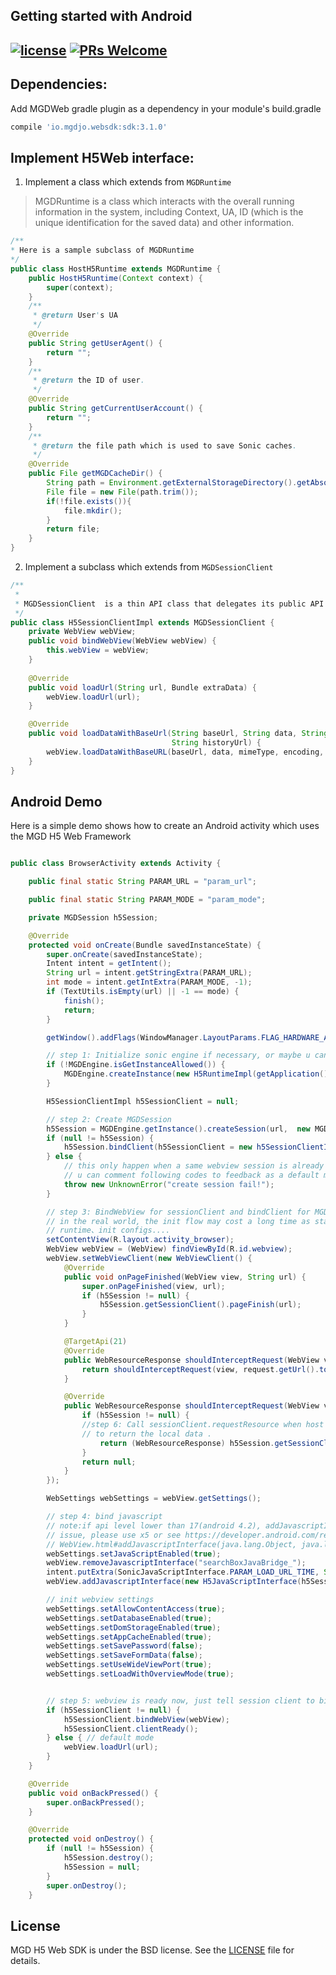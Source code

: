 ## Getting started with Android
[![license](http://img.shields.io/badge/license-BSD3-brightgreen.svg?style=flat)](https://github.com/jbr-madgamingdev/MGDH5WebLibrary/blob/master/LICENSE)
[![PRs Welcome](https://img.shields.io/badge/PRs-welcome-brightgreen.svg)](https://github.com/jbr-madgamingdev/MGDH5WebLibrary/pulls)
---

## Dependencies:

Add MGDWeb gradle plugin as a dependency in your module's build.gradle
```gradle
compile 'io.mgdjo.websdk:sdk:3.1.0'
```

## Implement H5Web interface:
1. Implement a class which extends from ```MGDRuntime```

> MGDRuntime is a class which interacts with the overall running information in the system, including Context, UA, ID (which is the unique identification for the saved data) and other information.

```Java
/**
* Here is a sample subclass of MGDRuntime
*/
public class HostH5Runtime extends MGDRuntime {
    public HostH5Runtime(Context context) {
        super(context);
    }
    /**
     * @return User's UA
     */
    @Override
    public String getUserAgent() {
        return "";
    }
    /**
     * @return the ID of user.
     */
    @Override
    public String getCurrentUserAccount() {
        return "";
    }
    /**
     * @return the file path which is used to save Sonic caches.
     */
    @Override
    public File getMGDCacheDir() {
        String path = Environment.getExternalStorageDirectory().getAbsolutePath() + File.separator         + "sonic/";
        File file = new File(path.trim());
        if(!file.exists()){
            file.mkdir();
        }
        return file;
    }
}
```
2. Implement a subclass which extends from ```MGDSessionClient```

```Java
/**
 *
 * MGDSessionClient  is a thin API class that delegates its public API to a backend WebView class instance, such as loadUrl and loadDataWithBaseUrl.
 */
public class H5SessionClientImpl extends MGDSessionClient {
    private WebView webView;
    public void bindWebView(WebView webView) {
        this.webView = webView;
    }
    
    @Override
    public void loadUrl(String url, Bundle extraData) {
        webView.loadUrl(url);
    }

    @Override
    public void loadDataWithBaseUrl(String baseUrl, String data, String mimeType, String encoding,                
                                    String historyUrl) {
        webView.loadDataWithBaseURL(baseUrl, data, mimeType, encoding, historyUrl);
    }
}
```
## Android Demo
Here is a simple demo shows how to create an Android activity which uses the MGD H5 Web Framework
```Java

public class BrowserActivity extends Activity {

    public final static String PARAM_URL = "param_url";

    public final static String PARAM_MODE = "param_mode";

    private MGDSession h5Session;

    @Override
    protected void onCreate(Bundle savedInstanceState) {
        super.onCreate(savedInstanceState);
        Intent intent = getIntent();
        String url = intent.getStringExtra(PARAM_URL);
        int mode = intent.getIntExtra(PARAM_MODE, -1);
        if (TextUtils.isEmpty(url) || -1 == mode) {
            finish();
            return;
        }

        getWindow().addFlags(WindowManager.LayoutParams.FLAG_HARDWARE_ACCELERATED);

        // step 1: Initialize sonic engine if necessary, or maybe u can do this when application created
        if (!MGDEngine.isGetInstanceAllowed()) {
            MGDEngine.createInstance(new H5RuntimeImpl(getApplication()), new MGDConfig.Builder().build());
        }

        H5SessionClientImpl h5SessionClient = null;

        // step 2: Create MGDSession
        h5Session = MGDEngine.getInstance().createSession(url,  new MGDSessionConfig.Builder().build());
        if (null != h5Session) {
            h5Session.bindClient(h5SessionClient = new h5SessionClientImpl());
        } else {
            // this only happen when a same webview session is already running,
            // u can comment following codes to feedback as a default mode.
            throw new UnknownError("create session fail!");
        }

        // step 3: BindWebView for sessionClient and bindClient for MGDSession
        // in the real world, the init flow may cost a long time as startup
        // runtime、init configs....
        setContentView(R.layout.activity_browser);
        WebView webView = (WebView) findViewById(R.id.webview);
        webView.setWebViewClient(new WebViewClient() {
            @Override
            public void onPageFinished(WebView view, String url) {
                super.onPageFinished(view, url);
                if (h5Session != null) {
                    h5Session.getSessionClient().pageFinish(url);
                }
            }

            @TargetApi(21)
            @Override
            public WebResourceResponse shouldInterceptRequest(WebView view, WebResourceRequest request) {
                return shouldInterceptRequest(view, request.getUrl().toString());
            }

            @Override
            public WebResourceResponse shouldInterceptRequest(WebView view, String url) {
                if (h5Session != null) {
                //step 6: Call sessionClient.requestResource when host allow the application 
                // to return the local data .
                    return (WebResourceResponse) h5Session.getSessionClient().requestResource(url);
                }
                return null;
            }
        });

        WebSettings webSettings = webView.getSettings();

        // step 4: bind javascript
        // note:if api level lower than 17(android 4.2), addJavascriptInterface has security
        // issue, please use x5 or see https://developer.android.com/reference/android/webkit/
        // WebView.html#addJavascriptInterface(java.lang.Object, java.lang.String)
        webSettings.setJavaScriptEnabled(true);
        webView.removeJavascriptInterface("searchBoxJavaBridge_");
        intent.putExtra(SonicJavaScriptInterface.PARAM_LOAD_URL_TIME, System.currentTimeMillis());
        webView.addJavascriptInterface(new H5JavaScriptInterface(h5SessionClient, intent), "sonic");

        // init webview settings
        webSettings.setAllowContentAccess(true);
        webSettings.setDatabaseEnabled(true);
        webSettings.setDomStorageEnabled(true);
        webSettings.setAppCacheEnabled(true);
        webSettings.setSavePassword(false);
        webSettings.setSaveFormData(false);
        webSettings.setUseWideViewPort(true);
        webSettings.setLoadWithOverviewMode(true);


        // step 5: webview is ready now, just tell session client to bind
        if (h5SessionClient != null) {
            h5SessionClient.bindWebView(webView);
            h5SessionClient.clientReady();
        } else { // default mode
            webView.loadUrl(url);
        }
    }

    @Override
    public void onBackPressed() {
        super.onBackPressed();
    }

    @Override
    protected void onDestroy() {
        if (null != h5Session) {
            h5Session.destroy();
            h5Session = null;
        }
        super.onDestroy();
    }
```

## License
MGD H5 Web SDK is under the BSD license. See the [LICENSE](https://github.com/jbr-madgamingdev/MGDH5WebLibrary/blob/master/LICENSE) file for details.
